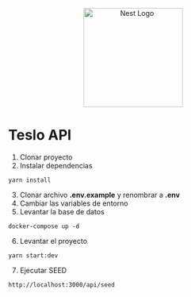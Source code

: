 <p align="center">
  <a href="http://nestjs.com/" target="blank"><img src="https://nestjs.com/img/logo-small.svg" width="200" alt="Nest Logo" /></a>
</p>

# Teslo API

1. Clonar proyecto
2. Instalar dependencias
```
yarn install
```
3. Clonar archivo __.env.example__ y renombrar a __.env__
4. Cambiar las variables de entorno
5. Levantar la base de datos
```
docker-compose up -d
```
6. Levantar el proyecto
```
yarn start:dev
```
7. Ejecutar SEED
```
http://localhost:3000/api/seed
```

